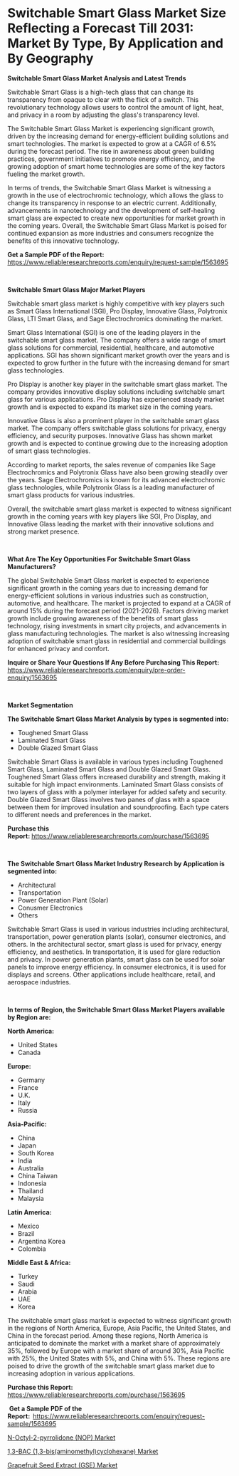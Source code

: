 <p><h1>Switchable Smart Glass Market Size Reflecting a Forecast Till 2031: Market By Type, By Application and By Geography</h1></p><p><strong>Switchable Smart Glass Market Analysis and Latest Trends</strong></p>
<p><p>Switchable Smart Glass is a high-tech glass that can change its transparency from opaque to clear with the flick of a switch. This revolutionary technology allows users to control the amount of light, heat, and privacy in a room by adjusting the glass's transparency level.</p><p>The Switchable Smart Glass Market is experiencing significant growth, driven by the increasing demand for energy-efficient building solutions and smart technologies. The market is expected to grow at a CAGR of 6.5% during the forecast period. The rise in awareness about green building practices, government initiatives to promote energy efficiency, and the growing adoption of smart home technologies are some of the key factors fueling the market growth.</p><p>In terms of trends, the Switchable Smart Glass Market is witnessing a growth in the use of electrochromic technology, which allows the glass to change its transparency in response to an electric current. Additionally, advancements in nanotechnology and the development of self-healing smart glass are expected to create new opportunities for market growth in the coming years. Overall, the Switchable Smart Glass Market is poised for continued expansion as more industries and consumers recognize the benefits of this innovative technology.</p></p>
<p><strong>Get a Sample PDF of the Report:&nbsp;</strong> <a href="https://www.reliableresearchreports.com/enquiry/request-sample/1563695">https://www.reliableresearchreports.com/enquiry/request-sample/1563695</a></p>
<p>&nbsp;</p>
<p><strong>Switchable Smart Glass Major Market Players</strong></p>
<p><p>Switchable smart glass market is highly competitive with key players such as Smart Glass International (SGI), Pro Display, Innovative Glass, Polytronix Glass, LTI Smart Glass, and Sage Electrochromics dominating the market. </p><p>Smart Glass International (SGI) is one of the leading players in the switchable smart glass market. The company offers a wide range of smart glass solutions for commercial, residential, healthcare, and automotive applications. SGI has shown significant market growth over the years and is expected to grow further in the future with the increasing demand for smart glass technologies.</p><p>Pro Display is another key player in the switchable smart glass market. The company provides innovative display solutions including switchable smart glass for various applications. Pro Display has experienced steady market growth and is expected to expand its market size in the coming years.</p><p>Innovative Glass is also a prominent player in the switchable smart glass market. The company offers switchable glass solutions for privacy, energy efficiency, and security purposes. Innovative Glass has shown market growth and is expected to continue growing due to the increasing adoption of smart glass technologies.</p><p>According to market reports, the sales revenue of companies like Sage Electrochromics and Polytronix Glass have also been growing steadily over the years. Sage Electrochromics is known for its advanced electrochromic glass technologies, while Polytronix Glass is a leading manufacturer of smart glass products for various industries.</p><p>Overall, the switchable smart glass market is expected to witness significant growth in the coming years with key players like SGI, Pro Display, and Innovative Glass leading the market with their innovative solutions and strong market presence.</p></p>
<p>&nbsp;</p>
<p><strong>What Are The Key Opportunities For Switchable Smart Glass Manufacturers?</strong></p>
<p><p>The global Switchable Smart Glass market is expected to experience significant growth in the coming years due to increasing demand for energy-efficient solutions in various industries such as construction, automotive, and healthcare. The market is projected to expand at a CAGR of around 15% during the forecast period (2021-2026). Factors driving market growth include growing awareness of the benefits of smart glass technology, rising investments in smart city projects, and advancements in glass manufacturing technologies. The market is also witnessing increasing adoption of switchable smart glass in residential and commercial buildings for enhanced privacy and comfort.</p></p>
<p><strong>Inquire or Share Your Questions If Any Before Purchasing This Report:</strong> <a href="https://www.reliableresearchreports.com/enquiry/pre-order-enquiry/1563695">https://www.reliableresearchreports.com/enquiry/pre-order-enquiry/1563695</a></p>
<p>&nbsp;</p>
<p><strong>Market Segmentation</strong></p>
<p><strong>The Switchable Smart Glass Market Analysis by types is segmented into:</strong></p>
<p><ul><li>Toughened Smart Glass</li><li>Laminated Smart Glass</li><li>Double Glazed Smart Glass</li></ul></p>
<p><p>Switchable Smart Glass is available in various types including Toughened Smart Glass, Laminated Smart Glass and Double Glazed Smart Glass. Toughened Smart Glass offers increased durability and strength, making it suitable for high impact environments. Laminated Smart Glass consists of two layers of glass with a polymer interlayer for added safety and security. Double Glazed Smart Glass involves two panes of glass with a space between them for improved insulation and soundproofing. Each type caters to different needs and preferences in the market.</p></p>
<p><strong>Purchase this Report:&nbsp;</strong><a href="https://www.reliableresearchreports.com/purchase/1563695">https://www.reliableresearchreports.com/purchase/1563695</a></p>
<p>&nbsp;</p>
<p><strong>The Switchable Smart Glass Market Industry Research by Application is segmented into:</strong></p>
<p><ul><li>Architectural</li><li>Transportation</li><li>Power Generation Plant (Solar)</li><li>Conusmer Electronics</li><li>Others</li></ul></p>
<p><p>Switchable Smart Glass is used in various industries including architectural, transportation, power generation plants (solar), consumer electronics, and others. In the architectural sector, smart glass is used for privacy, energy efficiency, and aesthetics. In transportation, it is used for glare reduction and privacy. In power generation plants, smart glass can be used for solar panels to improve energy efficiency. In consumer electronics, it is used for displays and screens. Other applications include healthcare, retail, and aerospace industries.</p></p>
<p>&nbsp;</p>
<p><strong>In terms of Region, the Switchable Smart Glass Market Players available by Region are:</strong></p>
<p>
    <p> <strong> North America: </strong>
        <ul>
            <li>United States</li>
            <li>Canada</li>
        </ul>
        </p> 
    <p> <strong> Europe: </strong>
        <ul>
            <li>Germany</li>
            <li>France</li>
            <li>U.K.</li>
            <li>Italy</li>
            <li>Russia</li>
        </ul>
        </p> 
    <p> <strong> Asia-Pacific: </strong>
        <ul>
            <li>China</li>
            <li>Japan</li>
            <li>South Korea</li>
            <li>India</li>
            <li>Australia</li>
            <li>China Taiwan</li>
            <li>Indonesia</li>
            <li>Thailand</li>
            <li>Malaysia</li>
        </ul>
        </p> 
    <p> <strong> Latin America: </strong>
        <ul>
            <li>Mexico</li>
            <li>Brazil</li>
            <li>Argentina Korea</li>
            <li>Colombia</li>
        </ul>
        </p> 
    <p> <strong> Middle East & Africa: </strong>
        <ul>
            <li>Turkey</li>
            <li>Saudi</li>
            <li>Arabia</li>
            <li>UAE</li>
            <li>Korea</li>
        </ul>
    </p>
    </p>
<p><p>The switchable smart glass market is expected to witness significant growth in the regions of North America, Europe, Asia Pacific, the United States, and China in the forecast period. Among these regions, North America is anticipated to dominate the market with a market share of approximately 35%, followed by Europe with a market share of around 30%, Asia Pacific with 25%, the United States with 5%, and China with 5%. These regions are poised to drive the growth of the switchable smart glass market due to increasing adoption in various applications.</p></p>
<p><strong>Purchase this Report: </strong><a href="https://www.reliableresearchreports.com/purchase/1563695">https://www.reliableresearchreports.com/purchase/1563695</a></p>
<p>&nbsp;<strong>Get a Sample PDF of the Report:&nbsp;&nbsp;</strong><a href="https://www.reliableresearchreports.com/enquiry/request-sample/1563695">https://www.reliableresearchreports.com/enquiry/request-sample/1563695</a></p>
<p><strong></strong></p>
<p><p><a href="https://view.publitas.com/reportprime-1/n-octyl-2-pyrrolidone-nop-market-analysis-examines-its-scope-on-growth-opportunities-and-forecasted-trends-spanning-from-2023-to-2030/">N-Octyl-2-pyrrolidone (NOP) Market</a></p><p><a href="https://view.publitas.com/reportprime-1/13-bac-13-bis-aminomethyl-cyclohexane-market-size-and-examines-its-market-scope-with-a-primary-focus-on-growth-opportunities-and-forecasted-trends-spanning-from-2023-to-2030/">1,3-BAC (1,3-bis(aminomethyl)cyclohexane) Market</a></p><p><a href="https://view.publitas.com/reportprime-1/grapefruit-seed-extract-gse-market-with-the-goal-of-estimating-the-market-size-and-future-growth-potential-of-various-market-segments-based-on-component-applications-end-user-and-region/">Grapefruit Seed Extract (GSE) Market</a></p></p>